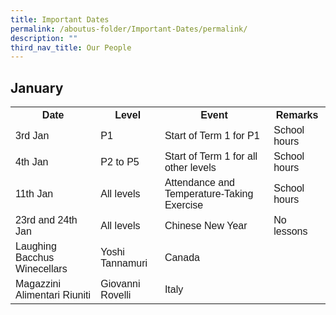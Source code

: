 ```yaml
---
title: Important Dates
permalink: /aboutus-folder/Important-Dates/permalink/
description: ""
third_nav_title: Our People
---
```

<!DOCTYPE html>
<html>
<head>
<style>
table {
  font-family: arial, sans-serif;
  border-collapse: collapse;
  width: 100%;
}

td, th {
  border: 1px solid #dddddd;
  text-align: left;
  padding: 8px;
}

tr:nth-child(even) {
  background-color: #dddddd;
}
</style>
</head>
<body>

<h2>January</h2>

<table>
  <tr>
	<th>Date</th>
    <th>Level</th>
    <th>Event</th>
    <th>Remarks</th>
  </tr>
  <tr>
    <td>3rd Jan</td>
    <td>P1</td>
    <td>Start of Term 1 for P1</td>
    <td>School hours </td>
  </tr>
  <tr>
    <td>4th Jan</td>
    <td>P2 to P5 </td>
    <td>Start of Term 1 for all other levels</td>
    <td>School hours </td>
  </tr>
  <tr>
    <td>11th Jan</td>
    <td>All levels </td>
    <td>Attendance and Temperature-Taking Exercise</td>
    <td>School hours </td>
  </tr>
  <tr>
    <td>23rd and 24th Jan</td>
    <td>All levels </td>
    <td>Chinese New Year</td>
    <td>No lessons</td>
  </tr>
  <tr>
    <td>Laughing Bacchus Winecellars</td>
    <td>Yoshi Tannamuri</td>
    <td>Canada</td>
  </tr>
  <tr>
    <td>Magazzini Alimentari Riuniti</td>
    <td>Giovanni Rovelli</td>
    <td>Italy</td>
  </tr>
</table>

</body>
</html>

